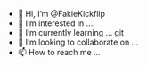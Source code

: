 - 👋 Hi, I’m @FakieKickflip
- 👀 I’m interested in ...
- 🌱 I’m currently learning ... git
- 💞️ I’m looking to collaborate on ...
- 📫 How to reach me ...

<!---
FakieKickflip/FakieKickflip is a ✨ special ✨ repository because its `README.md` (this file) appears on your GitHub profile.
You can click the Preview link to take a look at your changes.
--->
